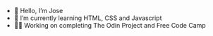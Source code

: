 - 👋 Hello, I’m Jose 
- 🌱 I’m currently learning HTML, CSS and Javascript    
-  🧑‍💻 Working on completing The Odin Project and Free Code Camp     
<!---       
Jose-Flor/Jose-Flor is a ✨ special ✨ repository because its `README.md` (this file) appears on your GitHub profile.
You can click the Preview link to take a look at your changes.
--->
